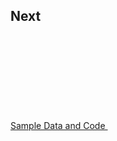 ## Next

<a href="sample-data-and-code" title="Sample Data and Code" class="btn">Sample Data and Code <svg aria-hidden="true" class="icon-ui mis-1"><use xlink:href="#feather-arrow-right"></use></svg></a>
